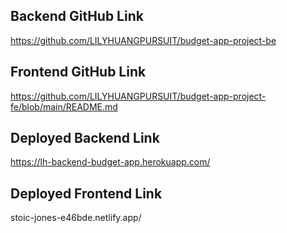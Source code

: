 ## Backend GitHub Link
https://github.com/LILYHUANGPURSUIT/budget-app-project-be

## Frontend GitHub Link
https://github.com/LILYHUANGPURSUIT/budget-app-project-fe/blob/main/README.md

## Deployed Backend Link
 https://lh-backend-budget-app.herokuapp.com/

## Deployed Frontend Link
stoic-jones-e46bde.netlify.app/